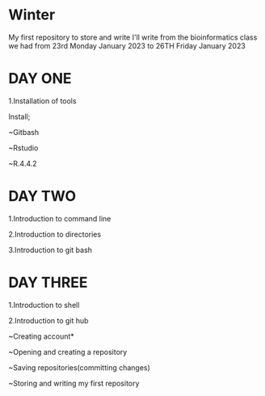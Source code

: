 # Winter
My first repository to store and write
I'll write from the bioinformatics class we had from 23rd Monday January 2023 to 26TH Friday January 2023 

# DAY ONE

1.Installation of tools

 Install;
 
 ~Gitbash
 
 ~Rstudio
 
 ~R.4.4.2


# DAY TWO

1.Introduction to command line

2.Introduction to directories

3.Introduction to git bash

# DAY THREE

1.Introduction to shell

2.Introduction to git hub

  ~Creating account*
  
  ~Opening and creating a repository
  
  ~Saving repositories(committing changes)
  
  ~Storing and writing my first repository











